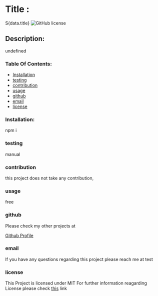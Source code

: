 

# Title : 
S{data.title}
![GitHub license](https://img.shields.io/badge/license-MIT-blue.svg)

##  Description:

undefined
    

### Table Of Contents:
* [Installation](#installation)
* [testing](#testing)
* [contribution](#contribution)
* [usage](#usage)
* [github](#github)   
* [email](#email)  
* [license](#license)  

### Installation:
    
npm i

### testing

manual

### contribution

this project does not take any contribution,

### usage

free

### github

Please check my other projects at

[Github Profile](https://github.com/'free')

### email

If you have any questions regarding this project please reach me at
test

### license

This Project is licensed under
MIT
For further information reagarding License please check 
[this](https://choosealicense.com/licenses/) link

